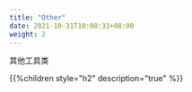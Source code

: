 ```yaml
---
title: "Other"
date: 2021-10-31T10:08:33+08:00
weight: 2
---
```


其他工具类

{{%children style="h2" description="true" %}}